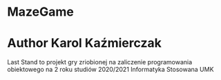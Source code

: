 # MazeGame
# Author Karol Kaźmierczak

Last Stand to projekt gry zriobionej na zaliczenie programowania obiektowego na 2 roku studiów
2020/2021 Informatyka Stosowana UMK

